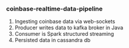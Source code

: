 ### coinbase-realtime-data-pipeline

1. Ingesting coinbase data via web-sockets
2. Producer writes data to kafka broker in Java
3. Consumer is Spark structured streaming 
4. Persisted data in cassandra db